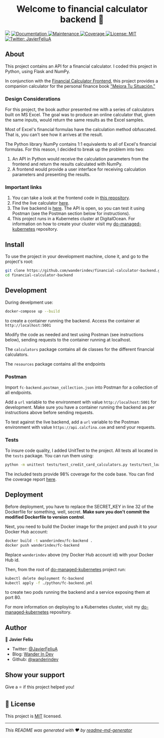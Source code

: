<h1 align="center">Welcome to financial calculator backend 👋</h1>
<p>
  <img src="https://img.shields.io/badge/version-1.0.0-blue.svg?cacheSeconds=2592000" />
  <a href="https://github.com/wanderindev/financial-calculator-backend/blob/master/README.md">
    <img alt="Documentation" src="https://img.shields.io/badge/documentation-yes-brightgreen.svg" target="_blank" />
  </a>
  <a href="https://github.com/wanderindev/financial-calculator-backend/graphs/commit-activity">
    <img alt="Maintenance" src="https://img.shields.io/badge/Maintained%3F-yes-brightgreen.svg" target="_blank" />
  </a>
  <a href="https://htmlpreview.github.io/?https://github.com/wanderindev/financial-calculator-backend/blob/master/htmlcov/index.html">
    <img alt="Coverage" src="https://img.shields.io/badge/coverage-98%25-green.svg" target="_blank" />
  </a>  
  <a href="https://github.com/wanderindev/financial-calculator-backend/blob/master/LICENSE.md">
    <img alt="License: MIT" src="https://img.shields.io/badge/License-MIT-yellow.svg" target="_blank" />
  </a>
  <a href="https://twitter.com/JavierFeliuA">
    <img alt="Twitter: JavierFeliuA" src="https://img.shields.io/twitter/follow/JavierFeliuA.svg?style=social" target="_blank" />
  </a>
</p>

## About
This project contains an API for a financial calculator.  I coded this project in Python, using Flask and NumPy.

In conjunction with the [Financial Calculator Frontend](https://github.com/wanderindev/financial-calculator-frontend), this project provides a companion calculator for the personal finance book ["Mejora Tu Situación."](https://www.amazon.com/Mejora-ituaci%C3%B3n-necesitas-personales-calcularlo-ebook/dp/B08DN9L7V9?_encoding=UTF8&camp=1789&creative=9325&linkCode=ur2&tag=storypodca-20&linkId=2P4S6EY6B462X4AR)  

### Design Considerations
For this project, the book author presented me with a series of calculators built on MS Excel.  The goal was to produce an online calculator that, given the same inputs, would return the same results as the Excel samples.

Most of Excel's financial formulas have the calculation method obfuscated.  That is, you can't see how it arrives at the result.  

The Python library NumPy contains 1:1 equivalents to all of Excel's financial formulas.  For this reason, I decided to break up the problem into two: 
1. An API in Python would receive the calculation parameters from the frontend and return the results calculated with NumPy.
2. A frontend would provide a user interface for receiving calculation parameters and presenting the results.

### Important links
1. You can take a look at the frontend code in [this repository](https://github.com/wanderindev/financial-calculator-frontend).
2. Find the live calculator [here](https://www.calcfina.com/es/calculadora-de-ahorros.html).
3. The live backend is [here](https://api.calcfina.com).  The API is open, so you can test it using Postman (see the Postman section below for instructions).
4. This project runs in a Kubernetes cluster at DigitalOcean.  For information on how to create your cluster visit my [do-managed-kubernetes](https://github.com/wanderindev/do-managed-kubernetes) repository.

## Install
To use the project in your development machine, clone it, and go to the project's root:
```sh
git clone https://github.com/wanderindev/financial-calculator-backend.git
cd financial-calculator-backend
```

## Development
During develpment use:
```sh
docker-compose up --build
```
to create a container running the backend.  Access the container at `http://localhost:5001`

Modify the code as needed and test using Postman (see instructions below), sending requests to the container running at localhost.

The ```calculators``` package contains all de classes for the different financial calculators. 

The ```resources``` package contains all the endpoints

### Postman
Import `fc-backend.postman_collection.json` into Postman for a collection of all endpoints.

Add a `url` variable to the environment with value `http://localhost:5001` for development.  Make sure you have a container running the backend as per instructions above before sending requests.

To test against the live backend, add a `url` variable to the Postman environment with value `https://api.calcfina.com` and send your requests.

### Tests
To insure code quality, I added UnitTest to the project.  All tests all located in the ```tests``` package.  You can run them using:
```sh
python -m unittest tests/test_credit_card_calculators.py tests/test_loan_calculators.py tests/test_retirement_calculators.py tests/test_saving_calculators.py
```
The included tests provide 98% coverage for the code base.  You can find the coverage report [here](https://htmlpreview.github.io/?https://github.com/wanderindev/financial-calculator-backend/blob/master/htmlcov/index.html).

## Deployment

Before deployment, you have to replace the SECRET_KEY in line 32 of the Dockerfile for something, well, secret.  **Make sure you don't commit the modified Dockerfile to version control**.

Next, you need to build the Docker image for the project and push it to your Docker Hub account:
```sh
docker build -t wanderindev/fc-backend .
docker push wanderindev/fc-backend
```
Replace ```wanderindev``` above (my Docker Hub account id) with your Docker Hub id.

Then, from the root of [do-managed-kubernetes](https://github.com/wanderindev/do-managed-kubernetes) project run:
```sh
kubectl delete deployment fc-backend
kubectl apply -f ./python/fc-backend.yml
```
to create two pods running the backend and a service exposing them at port 80.

For more information on deploying to a Kubernetes cluster, visit 
my [do-managed-kubernetes](https://github.com/wanderindev/do-managed-kubernetes) repository.

## Author

👤 **Javier Feliu**

* Twitter: [@JavierFeliuA](https://twitter.com/JavierFeliuA)
* Blog: [Wander In Dev](https://wanderin.dev)
* Github: [@wanderindev](https://github.com/wanderindev)

## Show your support

Give a ⭐️ if this project helped you!

## 📝 License

This project is [MIT](https://github.com/wanderindev/financial-calculator-backend/blob/master/LICENSE.md) licensed.

***
_This README was generated with ❤️ by [readme-md-generator](https://github.com/kefranabg/readme-md-generator)_

